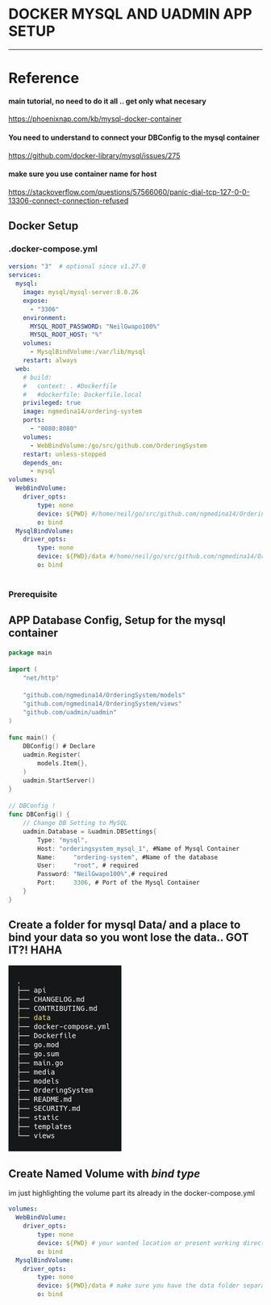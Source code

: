 # DOCKER MYSQL AND UADMIN APP SETUP

----------------------

# Reference
#### main tutorial, no need to do it all .. get only what necesary 
https://phoenixnap.com/kb/mysql-docker-container

#### You need to understand to connect your DBConfig to the mysql container
https://github.com/docker-library/mysql/issues/275

#### make sure you use container name for host
https://stackoverflow.com/questions/57566060/panic-dial-tcp-127-0-0-13306-connect-connection-refused

## Docker Setup
### .docker-compose.yml

```yaml
version: "3"  # optional since v1.27.0
services:
  mysql:
    image: mysql/mysql-server:8.0.26
    expose:
      - "3306"
    environment: 
      MYSQL_ROOT_PASSWORD: "NeilGwapo100%"
      MYSQL_ROOT_HOST: "%"
    volumes: 
      - MysqlBindVolume:/var/lib/mysql
    restart: always
  web:
    # build: 
    #   context: . #Dockerfile
    #   #dockerfile: Dockerfile.local
    privileged: true
    image: ngmedina14/ordering-system
    ports:
      - "8080:8080"
    volumes:
      - WebBindVolume:/go/src/github.com/OrderingSystem
    restart: unless-stopped
    depends_on: 
      - mysql
volumes:
  WebBindVolume:
    driver_opts:
        type: none
        device: ${PWD} #/home/neil/go/src/github.com/ngmedina14/OrderingSystem
        o: bind
  MysqlBindVolume:
    driver_opts:
        type: none
        device: ${PWD}/data #/home/neil/go/src/github.com/ngmedina14/OrderingSystem
        o: bind
    

```

### Prerequisite 
## APP Database Config, Setup for the mysql container

```go
package main

import (
	"net/http"

	"github.com/ngmedina14/OrderingSystem/models"
	"github.com/ngmedina14/OrderingSystem/views"
	"github.com/uadmin/uadmin"
)

func main() {
	DBConfig() # Declare
	uadmin.Register(
		models.Item{},
    )
	uadmin.StartServer()
}

// DBConfig !
func DBConfig() {
	// Change DB Setting to MySQL
	uadmin.Database = &uadmin.DBSettings{
		Type: "mysql",
		Host: "orderingsystem_mysql_1", #Name of Mysql Container
		Name:     "ordering-system", #Name of the database
		User:     "root", # required
		Password: "NeilGwapo100%",# required
		Port:     3306, # Port of the Mysql Container
	}
}

```

## Create a folder for mysql Data/ and a place to bind your data so you wont lose the data.. GOT IT?! HAHA

<img src="datafolder.png" alt="tree"  />

## Create **Named Volume** with _bind type_

im just highlighting the volume part its already in the docker-compose.yml
```yaml
volumes:
  WebBindVolume:
    driver_opts:
        type: none
        device: ${PWD} # your wanted location or present working directory
        o: bind
  MysqlBindVolume:
    driver_opts:
        type: none
        device: ${PWD}/data # make sure you have the data folder separated and empty
        o: bind
```
